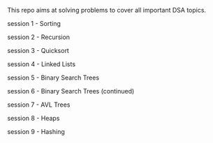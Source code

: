 This repo aims at solving problems to cover all important DSA topics.

session 1 - Sorting

session 2 - Recursion

session 3 - Quicksort

session 4 - Linked Lists

session 5 - Binary Search Trees

session 6 - Binary Search Trees (continued)

session 7 - AVL Trees

session 8 - Heaps

session 9 - Hashing
